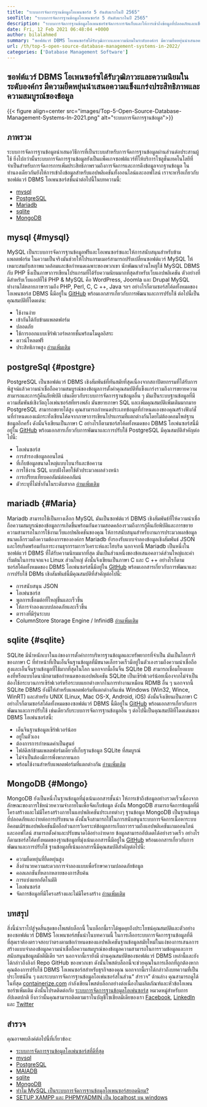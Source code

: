 ```yaml
---
title: "ระบบการจัดการฐานข้อมูลโอเพนซอร์ส 5 อันดับแรกในปี 2565" 
seoTitle: "ระบบการจัดการฐานข้อมูลโอเพนซอร์ส 5 อันดับแรกในปี 2565" 
description: "ระบบการจัดการฐานข้อมูลโอเพนซอร์ซจัดการการจัดเก็บและให้การเข้าถึงข้อมูลที่ปลอดภัยและแข็งแกร่งซึ่งเป็นส่วนต่อประสานผู้ใช้แบบลอจิคัลสำหรับนักพัฒนาเพื่อเข้าถึงและแก้ไขข้อมูล" 
date: Fri, 12 Feb 2021 06:48:04 +0000
author: bilalahmed
summary: "ซอฟต์แวร์ DBMS โอเพนซอร์ซได้รับวุฒิภาวะและความนิยมในระดับองค์กร มีความยืดหยุ่นนำเสนอความแข็งแกร่งประสิทธิภาพและความสมบูรณ์ของข้อมูล" 
url: /th/top-5-open-source-database-management-systems-in-2022/
categories: ['Database Management Software']
---
```


## ซอฟต์แวร์ DBMS โอเพนซอร์ซได้รับวุฒิภาวะและความนิยมในระดับองค์กร มีความยืดหยุ่นนำเสนอความแข็งแกร่งประสิทธิภาพและความสมบูรณ์ของข้อมูล

{{< figure align=center src="images/Top-5-Open-Source-Database-Management-Systems-In-2021.png" alt="ระบบการจัดการฐานข้อมูล">}}


## ภาพรวม
ระบบการจัดการฐานข้อมูลนำเสนอวิธีการที่เป็นระบบสำหรับการจัดการฐานข้อมูลผ่านส่วนต่อประสานผู้ใช้ ยิ่งไปกว่านั้นระบบการจัดการฐานข้อมูลยังเป็นแพ็คเกจซอฟต์แวร์ที่ให้บริการโซลูชั่นเทคโนโลยีที่จำเป็นสำหรับการจัดการการเพิ่มประสิทธิภาพรวมถึงการจัดการและการดึงข้อมูลจากฐานข้อมูล ในทำนองเดียวกันยังให้การเข้าถึงข้อมูลสำหรับแอปพลิเคชันทั้งออนไลน์และออฟไลน์ เราจะหารือเกี่ยวกับซอฟต์แวร์ DBMS โอเพนซอร์สชั้นนำต่อไปนี้ในบทความนี้:
  * [mysql][1]
  * [PostgreSQL][2]
  * [Mariadb][3]
  * [sqlite][4]
  * [MongoDB][5]

## mysql {#mysql}
MySQL เป็นระบบการจัดการฐานข้อมูลฟรีและโอเพนซอร์ซและให้การสนับสนุนสำหรับข้ามแพลตฟอร์ม ในความเป็นจริงมันช่วยให้โปรแกรมเมอร์สามารถปรับเปลี่ยนซอฟต์แวร์ MySQL ให้เหมาะสมกับสภาพแวดล้อมและข้อกำหนดเฉพาะของพวกเขา นักพัฒนาส่วนใหญ่ใช้ MySQL DBMS กับ PHP ซึ่งเป็นภาษาการเขียนโปรแกรมที่ได้รับความนิยมมากที่สุดสำหรับเว็บแอปพลิเคชัน ตัวอย่างที่ดีสำหรับเว็บแอปที่ใช้ PHP & MySQL คือ WordPress, Joomla และ Drupal MySQL ทำงานได้หลายภาษารวมถึง PHP, Perl, C, C ++, Java ฯลฯ อย่างไรก็ตามซอร์สโค้ดทั้งหมดของโอเพนซอร์ส DBMS นี้มีอยู่ใน [GitHub][6] พร้อมเอกสารเกี่ยวกับการพัฒนาและการปรับใช้
ต่อไปนี้เป็นคุณสมบัติที่โดดเด่น:
  * ใช้งานง่าย
  * เข้ากันได้กับข้ามแพลตฟอร์ม
  * ปลอดภัย
  * ใช้การออกแบบเซิร์ฟเวอร์หลายชั้นพร้อมโมดูลอิสระ
  * ดาวน์โหลดฟรี
  * ประสิทธิภาพสูง
[อ่าน][7][เพิ่มเติม][7]

## postgreSql {#postgre}
PostgreSQL เป็นซอฟต์แวร์ DBMS เชิงสัมพันธ์ที่ทันสมัยที่สุดเนื่องจากสถาปัตยกรรมที่ได้รับการพิสูจน์แล้วความน่าเชื่อถือความสมบูรณ์ของข้อมูลการตั้งค่าคุณสมบัติที่แข็งแกร่งรวมถึงการขยายความสามารถและการกู้คืนภัยพิบัติ เช่นเดียวกับระบบการจัดการฐานข้อมูลอื่น ๆ มันเป็นระบบฐานข้อมูลที่มีความสัมพันธ์เชิงวัตถุโอเพ่นซอร์สที่ทรงพลัง มันขยายภาษา SQL และเพิ่มคุณสมบัติเพิ่มเติมมากมาย PostgreSQL สามารถขยายได้สูง คุณสามารถกำหนดประเภทข้อมูลที่กำหนดเองของคุณสร้างฟังก์ชั่นที่กำหนดเองแม้กระทั่งเขียนโค้ดจากภาษาการเขียนโปรแกรมที่แตกต่างกันโดยไม่ต้องคอมไพล์ฐานข้อมูลอีกครั้ง ดังนั้นจึงเขียนเป็นภาษา C อย่างไรก็ตามซอร์สโค้ดทั้งหมดของ DBMS โอเพ่นซอร์สนี้มีอยู่ใน [GitHub][8] พร้อมเอกสารเกี่ยวกับการพัฒนาและการปรับใช้
PostgreSQL มีคุณสมบัติสำคัญต่อไปนี้:
  * โอเพ่นซอร์ส
  * การสำรองข้อมูลออนไลน์
  * ที่เก็บข้อมูลขนาดใหญ่แบบไบนารีและข้อความ
  * การใช้งาน SQL แบบฝังโดยใช้ตัวประมวลผลล่วงหน้า
  * การเปรียบเทียบคอลัมน์ต่อคอลัมน์
  * ตัวระบุที่ไม่ซ้ำกันในระดับสากล
[อ่านเพิ่มเติม][9]

## mariadb {#Maria}
Mariadb สามารถใช้เป็นทางเลือก MySQL มันเป็นซอฟต์แวร์ DBMS เชิงสัมพันธ์ที่ให้ความน่าเชื่อถือความสมบูรณ์ของข้อมูลการเกิดขึ้นพร้อมกันความสอดคล้องรวมถึงการกู้คืนภัยพิบัติและการขยายความสามารถในการใช้งานเว็บแอปพลิเคชันของคุณ ให้การสนับสนุนสำหรับงานการประมวลผลข้อมูลขนาดเล็กรวมถึงความต้องการขององค์กร Mariadb ยังรองรับแบบจำลองข้อมูลเชิงสัมพันธ์ JSON และไฮบริดพร้อมกับภาระงานธุรกรรมการวิเคราะห์และไฮบริด นอกจากนี้ Mariadb เป็นหนึ่งในซอฟต์แวร์ DBMS ที่ได้รับความนิยมมากที่สุด มันเป็นส่วนหนึ่งของข้อเสนอคลาวด์ส่วนใหญ่และค่าเริ่มต้นในการแจกแจง Linux ส่วนใหญ่ ดังนั้นจึงเขียนเป็นภาษา C และ C ++ อย่างไรก็ตามซอร์สโค้ดทั้งหมดของ DBMS โอเพ่นซอร์สนี้มีอยู่ใน [GitHub][10] พร้อมเอกสารเกี่ยวกับการพัฒนาและการปรับใช้
DBMs เชิงสัมพันธ์นี้มีคุณสมบัติที่สำคัญต่อไปนี้:
  * การสนับสนุน JSON
  * โอเพ่นซอร์ส
  * พูลการเชื่อมต่อที่ใหญ่ขึ้นและเร็วขึ้น
  * ให้การจำลองแบบปลอดภัยและเร็วขึ้น
  * ตารางที่มีรุ่นระบบ
  * ColumnStore Storage Engine / InfinidB
[อ่านเพิ่มเติม][11]

## sqlite {#sqlite}
SQLite มีน้ำหนักเบาในแง่ของการตั้งค่าการบริหารฐานข้อมูลและทรัพยากรที่จำเป็น มันเป็นไลบรารีของภาษา C ที่ทำหน้าที่เป็นเอ็นจิ้นฐานข้อมูลที่มีขนาดเล็กรวดเร็วมีอยู่ในตัวเองรวมถึงความน่าเชื่อถือสูงและเอ็นจิ้นฐานข้อมูลที่ใช้มากที่สุดในโลก นอกจากนี้เอ็นจิ้น SQLite DB สามารถเชื่อมโยงแบบคงที่หรือแบบไดนามิกตามข้อกำหนดของแอปพลิเคชัน SQLite เป็นเซิร์ฟเวอร์น้อยเนื่องจากไม่จำเป็นต้องใช้กระบวนการเซิร์ฟเวอร์หรือระบบแยกต่างหากในการทำงานเหมือน RDMB อื่น ๆ นอกจากนี้ SQLite DBMS ยังมีให้สำหรับแพลตฟอร์มที่แตกต่างกันเช่น Windows (Win32, Wince, WinRT) และสำหรับ UNIX (Linux, Mac OS-X, Android, iOS) ดังนั้นจึงเขียนเป็นภาษา C อย่างไรก็ตามซอร์สโค้ดทั้งหมดของซอฟต์แวร์ DBMS นี้มีอยู่ใน [GitHub][12] พร้อมเอกสารเกี่ยวกับการพัฒนาและการปรับใช้
เช่นเดียวกับระบบการจัดการฐานข้อมูลอื่น ๆ ต่อไปนี้เป็นคุณสมบัติที่โดดเด่นของ DBMS โอเพ่นซอร์สนี้:
  * เอ็นจินฐานข้อมูลเซิร์ฟเวอร์น้อย
  * อยู่ในตัวเอง
  * ต้องการการกำหนดค่าเป็นศูนย์
  * ไฟล์ดิสก์ข้ามแพลตฟอร์มเดียวที่เก็บฐานข้อมูล SQLite ที่สมบูรณ์
  * ไม่จำเป็นต้องมีการพึ่งพาภายนอก
  * พร้อมใช้งานสำหรับแพลตฟอร์มที่แตกต่างกัน
[อ่านเพิ่มเติม][13]

## MongoDB {#Mongo}
MongoDB ยังเป็นหนึ่งในฐานข้อมูลที่มุ่งเน้นเอกสารชั้นนำ ให้การเข้าถึงข้อมูลอย่างรวดเร็วเนื่องจากลักษณะของการใช้หน่วยความจำภายในเพื่อจัดเก็บข้อมูล ดังนั้น MongoDB สามารถจัดการข้อมูลที่มีโครงสร้างและไม่มีโครงสร้างภายในแอปพลิเคชันประเภทต่างๆ ฐานข้อมูล MongoDB เป็นฐานข้อมูลที่ปลอดภัยและง่ายต่อการปรับขนาด ดังนั้นจึงสามารถใช้ในการสนับสนุนระบบการจัดการเนื้อหาระบบอีคอมเมิร์ซแอปพลิเคชันมือถือส่วนการวิเคราะห์ข้อมูลการเก็บถาวรรวมถึงแอปพลิเคชันเกมออนไลน์และออฟไลน์ สามารถตั้งค่าและปรับขนาดได้อย่างง่ายดาย ข้อมูลสามารถอัปเดตได้อย่างรวดเร็ว อย่างไรก็ตามซอร์สโค้ดทั้งหมดของฐานข้อมูลที่มุ่งเน้นเอกสารนี้มีอยู่ใน [GitHub][14] พร้อมเอกสารเกี่ยวกับการพัฒนาและการปรับใช้
ฐานข้อมูลที่เน้นเอกสารนี้มีคุณสมบัติสำคัญต่อไปนี้:
  * ความยืดหยุ่นที่ยืดหยุ่นสูง
  * สิ่งอำนวยความสะดวกการจำลองแบบเพื่อรักษาความปลอดภัยข้อมูล
  * คอลเลกชันที่หลากหลายของการสืบค้น
  * การแบ่งแยกอัตโนมัติ
  * โอเพ่นซอร์ส
  * จัดการข้อมูลที่มีโครงสร้างและไม่มีโครงสร้าง
[อ่านเพิ่มเติม][15]

## บทสรุป
สิ่งนี้นำเราไปสู่จุดสิ้นสุดของโพสต์บล็อกนี้ ในบล็อกนี้เราได้พูดคุยถึงประโยชน์คุณสมบัติและตัวอย่างของซอฟต์แวร์ DBMS โอเพนซอร์สชั้นนำในบทความนี้ ในการเลือกระบบการจัดการฐานข้อมูลที่ดีที่สุดเราต้องตรวจสอบว่าตรงตามข้อกำหนดของแอปพลิเคชันฐานข้อมูลสมัยใหม่ในแง่ของการเสนอการสร้างแบบจำลองข้อมูลความน่าเชื่อถือความสมบูรณ์ของข้อมูลความสามารถในการรวมข้อมูลและการสนับสนุนข้อมูลมัลติมีเดีย ฯลฯ นอกจากนี้เรายังมี ผ่านคุณสมบัติของซอฟต์แวร์ DBMS เหล่านี้และยังได้กล่าวถึงลิงก์ Repo GitHub ของพวกเขา ดังนั้นโพสต์บล็อกนี้จะช่วยคุณในการเลือกที่ถูกต้องหากคุณต้องการปรับใช้ DBMS โอเพนซอร์สสำหรับธุรกิจของคุณ นอกจากนี้เราได้กล่าวถึงบทความที่เป็นประโยชน์อื่น ๆ และระบบการจัดการฐานข้อมูลโอเพ่นซอร์สในส่วน“ สำรวจ” ด้านล่าง คุณสามารถดูได้
ในที่สุด [containerize.com][16] กำลังเขียนโพสต์บล็อกอย่างต่อเนื่องในผลิตภัณฑ์และหัวข้อโอเพนซอร์ซเพิ่มเติม ดังนั้นโปรดติดต่อกับ [][17][ระบบการจัดการฐานข้อมูลโอเพ่นซอร์ส][18] หมวดหมู่สำหรับการอัปเดตปกติ ยิ่งกว่านั้นคุณสามารถติดตามเราในบัญชีโซเชียลมีเดียของเรา [Facebook][19], [LinkedIn][20] และ [Twitter][21]

## สำรวจ
คุณอาจพบลิงค์ต่อไปนี้ที่เกี่ยวข้อง:
  * [ระบบการจัดการฐานข้อมูลโอเพ่นซอร์สที่ดีที่สุด][18]
  * [mysql][7]
  * [PostgreSQL][9]
  * [MAIADB][11]
  * [sqlite][13]
  * [MongoDB][15]
  * [ทำไม MySQL เป็นระบบการจัดการฐานข้อมูลโอเพนซอร์สยอดนิยม?][22]
  * [SETUP XAMPP และ PHPMYADMIN เป็น localhost บน windows][23]

  
[1]: #mysql
[2]: #postgre
[3]: #maria
[4]: #sqlite
[5]: #mongo
[6]: https://github.com/mysql/mysql-server
[7]: https://products.containerize.com/database-management-system/mysql
[8]: https://github.com/postgres/postgres
[9]: https://products.containerize.com/database-management-system/postgresql
[10]: https://github.com/MariaDB/server
[11]: https://products.containerize.com/database-management-system/mariadb
[12]: https://github.com/sqlite/sqlite
[13]: https://products.containerize.com/database-management-system/sqlite
[14]: https://github.com/mongodb/mongo
[15]: https://products.containerize.com/database-management-system/mongodb
[16]: https://www.containerize.com/
[17]: https://products.containerize.com/discussion-forum/
[18]: https://products.containerize.com/database-management-system
[19]: https://web.facebook.com/containerize
[20]: https://www.linkedin.com/company/containerize/
[21]: https://twitter.com/containerize_co
[22]: https://blog.containerize.com/2021/02/18/why-mysql-is-a-popular-open-source-database-management-system/
[23]: https://blog.containerize.com/database-management-software/how-to-setup-xampp-and-phpmyadmin-as-localhost-on-windows/
